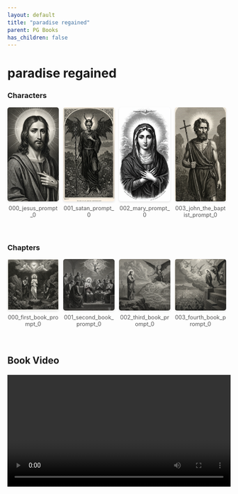 ```yaml
---
layout: default
title: "paradise regained"
parent: PG Books
has_children: false
---
```



<style>
.image-gallery {
  display: flex;
  flex-wrap: wrap;
  justify-content: space-between;
  margin-bottom: 20px;
}

.image-row {
  display: flex;
  justify-content: flex-start;
  width: 100%;
  margin-bottom: 20px;
}

.image-item {
  width: 23%;
  margin-right: 2%;
  text-align: center;
}

.image-item:last-child {
  margin-right: 0;
}

.image-item img {
  width: 100%;
  height: auto;
  object-fit: cover;
  border-radius: 5px;
  box-shadow: 0 2px 4px rgba(0,0,0,0.1);
}

.image-item p {
  margin-top: 5px;
  font-size: 0.9em;
  color: #555;
}

.video-container {
  margin: 20px 0;
}
</style>


# paradise regained

<h3>Characters</h3>
<div class="image-gallery">
<div class="image-row">
  <div class="image-item">
    <img src="../../assets/pg_books_ai_generated_photos/paradise_regained/characters/000_jesus_prompt_0.png" alt="000_jesus_prompt_0">
    <p>000_jesus_prompt_0</p>
  </div>
  <div class="image-item">
    <img src="../../assets/pg_books_ai_generated_photos/paradise_regained/characters/001_satan_prompt_0.png" alt="001_satan_prompt_0">
    <p>001_satan_prompt_0</p>
  </div>
  <div class="image-item">
    <img src="../../assets/pg_books_ai_generated_photos/paradise_regained/characters/002_mary_prompt_0.png" alt="002_mary_prompt_0">
    <p>002_mary_prompt_0</p>
  </div>
  <div class="image-item">
    <img src="../../assets/pg_books_ai_generated_photos/paradise_regained/characters/003_john_the_baptist_prompt_0.png" alt="003_john_the_baptist_prompt_0">
    <p>003_john_the_baptist_prompt_0</p>
  </div>
</div>
</div>

<h3>Chapters</h3>
<div class="image-gallery">
<div class="image-row">
  <div class="image-item">
    <img src="../../assets/pg_books_ai_generated_photos/paradise_regained/chapters/000_first_book_prompt_0.png" alt="000_first_book_prompt_0">
    <p>000_first_book_prompt_0</p>
  </div>
  <div class="image-item">
    <img src="../../assets/pg_books_ai_generated_photos/paradise_regained/chapters/001_second_book_prompt_0.png" alt="001_second_book_prompt_0">
    <p>001_second_book_prompt_0</p>
  </div>
  <div class="image-item">
    <img src="../../assets/pg_books_ai_generated_photos/paradise_regained/chapters/002_third_book_prompt_0.png" alt="002_third_book_prompt_0">
    <p>002_third_book_prompt_0</p>
  </div>
  <div class="image-item">
    <img src="../../assets/pg_books_ai_generated_photos/paradise_regained/chapters/003_fourth_book_prompt_0.png" alt="003_fourth_book_prompt_0">
    <p>003_fourth_book_prompt_0</p>
  </div>
</div>
</div>

<h2>Book Video</h2>
<div class="video-container">
  <video controls width="100%">
    <source src="../../assets/pg_books_ai_generated_videos/paradise_regained.mp4" type="video/mp4">
    Your browser does not support the video tag.
  </video>
</div>

